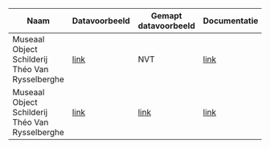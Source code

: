 | Naam|Datavoorbeeld|Gemapt datavoorbeeld|Documentatie|Documentatie mapping|
| --- |--- |---|---|---|
|Museaal Object Schilderij Théo Van Rysselberghe|[link](https://github.com/Informatievlaanderen/OSLOthema-cultureelErfgoed/blob/master/datavoorbeelden%20CE%20iteratie/museaal-object-schilderij-theo-van-rysselberge.json)|NVT|[link](https://github.com/Informatievlaanderen/OSLOthema-cultureelErfgoed/blob/master/datavoorbeelden%20CE%20iteratie/Museaal%20Object%20Schilderij%20Th%C3%A9o%20Van%20Rysselberghe.pdf)|NVT|
|Museaal Object Schilderij Théo Van Rysselberghe|[link]()|[link]()|[link]()|[link]()|
